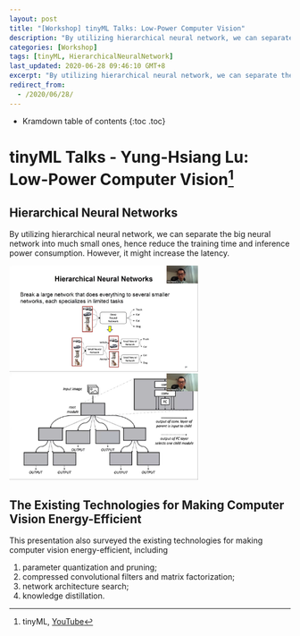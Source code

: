 ```yaml
---
layout: post
title: "[Workshop] tinyML Talks: Low-Power Computer Vision"
description: "By utilizing hierarchical neural network, we can separate the big neural network into much small ones, hence reduce the training time and inference power consumption. However, it might increase the latency."
categories: [Workshop]
tags: [tinyML, HierarchicalNeuralNetwork]
last_updated: 2020-06-28 09:46:10 GMT+8
excerpt: "By utilizing hierarchical neural network, we can separate the big neural network into much small ones, hence reduce the training time and inference power consumption. However, it might increase the latency."
redirect_from:
  - /2020/06/28/
---
```


* Kramdown table of contents
{:toc .toc}
# tinyML Talks - Yung-Hsiang Lu: Low-Power Computer Vision[^1]

## Hierarchical Neural Networks

By utilizing hierarchical neural network, we can separate the big neural network into much small ones, hence reduce the training time and inference power consumption. However, it might increase the latency.

<img src="https://raw.githubusercontent.com/SingularityKChen/PicUpload/master/img/20200628093907.png" alt="Hierarchical Neural Networks" style="zoom: 33%;" />

<img src="https://raw.githubusercontent.com/SingularityKChen/PicUpload/master/img/20200628093940.png" style="zoom: 33%;" />

## The Existing Technologies for Making Computer Vision Energy-Efficient

This presentation also surveyed the existing technologies for making computer vision energy-efficient, including

1. parameter quantization  and pruning;
2. compressed convolutional filters and matrix  factorization;
3. network architecture search;
4. knowledge  distillation.

[^1]: tinyML, [YouTube](https://www.youtube.com/watch?v=GdAs4P_0wEk)